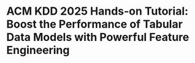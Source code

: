 # ACM KDD 2025 Hands-on Tutorial: Boost the Performance of Tabular Data Models with Powerful Feature Engineering
